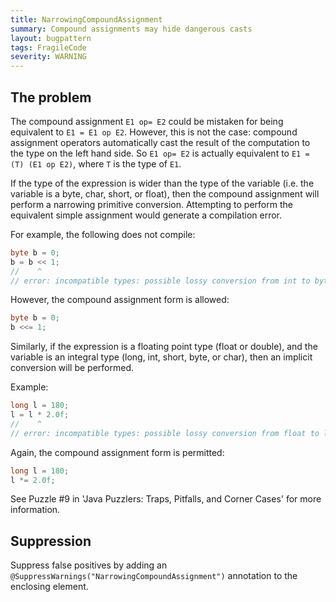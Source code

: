 ```yaml
---
title: NarrowingCompoundAssignment
summary: Compound assignments may hide dangerous casts
layout: bugpattern
tags: FragileCode
severity: WARNING
---
```


<!--
*** AUTO-GENERATED, DO NOT MODIFY ***
To make changes, edit the @BugPattern annotation or the explanation in docs/bugpattern.
-->

## The problem
The compound assignment `E1 op= E2` could be mistaken for being equivalent to
`E1 = E1 op E2`. However, this is not the case: compound assignment operators
automatically cast the result of the computation to the type on the left hand
side. So `E1 op= E2` is actually equivalent to `E1 = (T) (E1 op E2)`, where `T`
is the type of `E1`.

If the type of the expression is wider than the type of the
variable (i.e. the variable is a byte, char, short, or float), then the
compound assignment will perform a narrowing primitive conversion. Attempting
to perform the equivalent simple assignment would generate a compilation error.

For example, the following does not compile:

```java
byte b = 0;
b = b << 1;
//    ^
// error: incompatible types: possible lossy conversion from int to byte
```

However, the compound assignment form is allowed:

```java
byte b = 0;
b <<= 1;
```

Similarly, if the expression is a floating point type (float or double),
and the variable is an integral type (long, int, short, byte, or char), then
an implicit conversion will be performed.

Example:

```java
long l = 180;
l = l * 2.0f;
//    ^
// error: incompatible types: possible lossy conversion from float to long
```

Again, the compound assignment form is permitted:

```java
long l = 180;
l *= 2.0f;
```

See Puzzle #9 in 'Java Puzzlers: Traps, Pitfalls, and Corner Cases' for more
information.

## Suppression
Suppress false positives by adding an `@SuppressWarnings("NarrowingCompoundAssignment")` annotation to the enclosing element.

